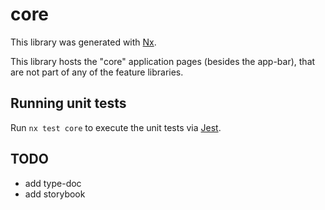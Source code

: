 # core

This library was generated with [Nx](https://nx.dev).

This library hosts the "core" application pages (besides the app-bar),
that are not part of any of the feature libraries.

## Running unit tests

Run `nx test core` to execute the unit tests via [Jest](https://jestjs.io).

## TODO

- add type-doc
- add storybook
